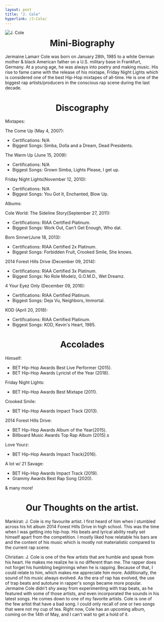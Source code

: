 ```yaml
---
layout: post
title: "J. Cole"
hyperlink: /J-Cole/
---
```

<img src="https://www.biography.com/.image/ar_1:1%2Cc_fill%2Ccs_srgb%2Cg_face%2Cq_auto:good%2Cw_300/MTQ3Mzg3MjY0ODg2OTA4NTk5/j_cole_photo_by_isaac_brekken_wireimage_getty_503069628.jpg" alt="J. Cole" style="float: left; margin-right: 10px;">

<h1 align="center">Mini-Biography</h1>

Jermaine Lamarr Cole was born on January 28th, 1985 to a white German mother & black American father on a U.S. military base in Frankfurt, Germany. At a young age, he was always into poetry and making music. His rise to fame came with the release of his mixtape, Friday Night Lights which is considered one of the best Hip-Hop mixtapes of all-time. He is one of the biggest rap artists/producers in the conscious rap scene during the last decade.

<h1 align="center">Discography</h1>

Mixtapes:

The Come Up (May 4, 2007):
- Certifications: N/A
- Biggest Songs: Simba, Dolla and a Dream, Dead Presidents.

The Warm Up (June 15, 2009):
- Certifications: N/A
- Biggest Songs: Grown Simba, Lights Please, I get up.

Friday Night Lights(November 12, 2010): 
- Certifications: N/A
- Biggest Songs: You Got It, Enchanted, Blow Up.

Albums:

Cole World: The Sideline Story(September 27, 2011):
- Certifications: RIAA Certified Platinum.
- Biggest Songs: Work Out, Can't Get Enough, Who dat.

Born Sinner(June 18, 2013): 
- Certifications: RIAA Certified 2x Platinum.
- Biggest Songs: Forbidden Fruit, Crooked Smile, She knows.

2014 Forest Hills Drive (December 09, 2014): 
- Certifications: RIAA Certified 3x Platinum.
- Biggest Songs: No Role Modelz, G.O.M.D., Wet Dreamz.

4 Your Eyez Only (December 09, 2016): 
- Certifications: RIAA Certified Platinum.
- Biggest Songs: Deja Vu, Neighbors, Immortal.

KOD (April 20, 2018): 
- Certifications: RIAA Certified Platinum.
- Biggest Songs: KOD, Kevin's Heart, 1985.

<h1 align="center">Accolades</h1>

Himself: 
- BET Hip-Hop Awards Best Live Performer (2015).
- BET Hip-Hop Awards Lyricist of the Year (2018).

Friday Night Lights: 
- BET Hip-Hop Awards Best Mixtape (2011).

Crooked Smile: 
- BET Hip-Hop Awards Impact Track (2013).

2014 Forest Hills Drive: 
- BET Hip-Hop Awards Album of the Year(2015).
- Billboard Music Awards Top Rap Album (2015).s

Love Yourz: 
- BET Hip-Hop Awards Impact Track(2016).

A lot w/ 21 Savage: 
- BET Hip-Hop Awards Impact Track (2019).
- Grammy Awards Best Rap Song (2020).

& many more!

<h1 align="center">Our Thoughts on the artist.</h1>

Mankirat: J. Cole is my favourite artist. I first heard of him when I stumbled across his hit album 2014 Forest Hills Drive in high school. This was the time when I was getting into hip-hop. His beats and lyrical ability really set himself apart from the competition. I mostly liked how relatable his bars are and the content of his music which is mostly not materialistic compared to the current rap scene.

Christian: J. Cole is one of the few artists that are humble and speak from his heart. He makes me realize he is no different than me. The rapper does not forget his humbling beginnings when he is rapping. Because of that, I could relate to him, which makes me appreciate him more. Additionally, the sound of his music always evolved. As the era of rap has evolved, the use of trap beats and autotune in rapper's songs became more popular. Jermaine Cole didn't shy away from experimenting with trap beats, as he featured with some of those artists, and even incorporated the sounds in his latest songs. He comes down to one of my favorite artists. Cole is one of the few artist that have a bad song. I could only recall of one or two songs that were not my cup of tea. Right now, Cole has an upcoming album, coming on the 14th of May, and I can't wait to get a hold of it. 
